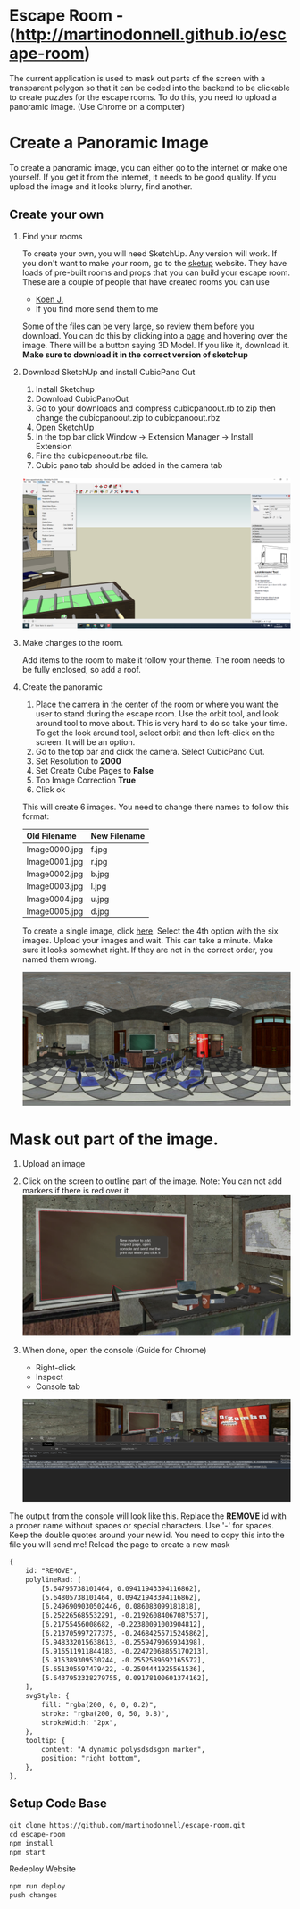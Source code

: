 # Escape Room - (http://martinodonnell.github.io/escape-room)

The current application is used to mask out parts of the screen with a transparent polygon so that it can be coded into the backend to be clickable to create puzzles for the escape rooms. To do this, you need to upload a panoramic image. (Use Chrome on a computer)

# Create a Panoramic Image

To create a panoramic image, you can either go to the internet or make one yourself. If you get it from the internet, it needs to be good quality. If you upload the image and it looks blurry, find another.

## Create your own

1. Find your rooms

   To create your own, you will need SketchUp. Any version will work. If you don't want to make your room, go to the [sketup](https://3dwarehouse.sketchup.com/) website. They have loads of pre-built rooms and props that you can build your escape room. These are a couple of people that have created rooms you can use

   - [Koen J.](https://3dwarehouse.sketchup.com/user/0998643389915521058863890/Koen-J?tab=models&fbclid=IwAR2M4KUY2rlFTZDfrOtIUU1DdvUEamtUHtKvALx9MEvYgK72UzuZadxsh5k)
   - If you find more send them to me

   Some of the files can be very large, so review them before you download. You can do this by clicking into a [page](https://3dwarehouse.sketchup.com/model/1448af338658386ca7ddea3837679ff/Joeys-Apartment-From-Friends?fbclid=IwAR2gIp9h-HFeuH73_6xepH1ZJ8kLDzMIBMqhvv5BoHciqfFiEJgz5LvXtm0) and hovering over the image. There will be a button saying 3D Model. If you like it, download it. <b>Make sure to download it in the correct version of sketchup</b>

2. Download SketchUp and install CubicPano Out

   1. Install Sketchup
   2. Download CubicPanoOut
   3. Go to your downloads and compress cubicpanoout.rb to zip then change the cubicpanoout.zip to cubicpanoout.rbz
   4. Open SketchUp
   5. In the top bar click Window -> Extension Manager -> Install Extension
   6. Fine the cubicpanoout.rbz file.
   7. Cubic pano tab should be added in the camera tab

   ![Image to show what the CubicPano out is added to the camera tab](readme_images/CubicPanoSketchup.png "Camera tab should not contain CubicPano Out selector at the end")

3) Make changes to the room.

   Add items to the room to make it follow your theme. The room needs to be fully enclosed, so add a roof.

4) Create the panoramic

   1. Place the camera in the center of the room or where you want the user to stand during the escape room. Use the orbit tool, and look around tool to move about. This is very hard to do so take your time. To get the look around tool, select orbit and then left-click on the screen. It will be an option.
   2. Go to the top bar and click the camera. Select CubicPano Out.
   3. Set Resolution to <b>2000</b>
   4. Set Create Cube Pages to <b>False</b>
   5. Top Image Correction <b>True</b>
   6. Click ok

   This will create 6 images. You need to change there names to follow this format:

   | Old Filename  | New Filename |
   | ------------- | ------------ |
   | Image0000.jpg | f.jpg        |
   | Image0001.jpg | r.jpg        |
   | Image0002.jpg | b.jpg        |
   | Image0003.jpg | l.jpg        |
   | Image0004.jpg | u.jpg        |
   | Image0005.jpg | d.jpg        |

   To create a single image, click [here](https://360toolkit.co/convert-cubemap-to-spherical-equirectangular). Select the 4th option with the six images. Upload your images and wait. This can take a minute. Make sure it looks somewhat right. If they are not in the correct order, you named them wrong.

   ![Created panoramic image ](src/assests/rooms/test_room.jpg "Created panoramic image ")

# Mask out part of the image.

1. Upload an image
2. Click on the screen to outline part of the image. Note: You can not add markers if there is red over it
   ![Created panoramic image ](readme_images/OutlineImage.png "Created panoramic image ")

3. When done, open the console (Guide for Chrome)

   - Right-click
   - Inspect
   - Console tab

   ![Created panoramic image ](readme_images/ConsoleOutput.png "Created panoramic image ")

The output from the console will look like this. Replace the <b>REMOVE</b> id with a proper name without spaces or special characters. Use '-' for spaces. Keep the double quotes around your new id. You need to copy this into the file you will send me! Reload the page to create a new mask

```
{
    id: "REMOVE",
    polylineRad: [
        [5.64795738101464, 0.09411943394116862],
        [5.64805738101464, 0.09421943394116862],
        [6.2496909030502446, 0.086083099181818],
        [6.252265685532291, -0.21926084067087537],
        [6.21755456008682, -0.22380091003904812],
        [6.213705997277375, -0.24684255715245862],
        [5.948332015638613, -0.2559479065934398],
        [5.916511911844183, -0.22472068855170213],
        [5.915389309530244, -0.2552589692165572],
        [5.651305597479422, -0.2504441925561536],
        [5.6437952328279755, 0.09178100601374162],
    ],
    svgStyle: {
        fill: "rgba(200, 0, 0, 0.2)",
        stroke: "rgba(200, 0, 50, 0.8)",
        strokeWidth: "2px",
    },
    tooltip: {
        content: "A dynamic polysdsdsgon marker",
        position: "right bottom",
    },
},

```

## Setup Code Base

```
git clone https://github.com/martinodonnell/escape-room.git
cd escape-room
npm install
npm start
```

Redeploy Website

```
npm run deploy
push changes
```
